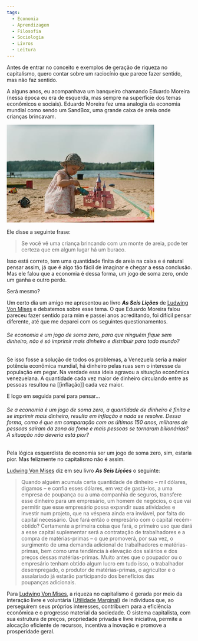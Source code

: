 ```yaml
---
tags:
  - Economia
  - Aprendizagem
  - Filosofia
  - Sociologia
  - Livros
  - Leitura
---
```

Antes de entrar no conceito e exemplos de geração de riqueza no capitalismo, quero contar sobre um raciocínio que parece fazer sentido, mas não faz sentido.

A alguns anos, eu acompanhava um banqueiro chamando Eduardo Moreira (nessa época eu era de esquerda, mas sempre na superfície dos temas econômicos e sociais). Eduardo Moreira fez uma analogia da economia mundial como sendo um SandBox, uma grande caixa de areia onde crianças brincavam.

![](Pasted%20image%2020240922225147.png)

Ele disse a seguinte frase:

> Se você vê uma criança brincando com um monte de areia, pode ter certeza que em algum lugar há um buraco.

Isso está correto, tem uma quantidade finita de areia na caixa e é natural pensar assim, já que é algo tão fácil de imaginar e chegar a essa conclusão. Mas ele falou que a economia é dessa forma, um jogo de soma zero, onde um ganha e outro perde.

Será mesmo? 

Um certo dia um amigo me apresentou ao livro ***As Seis Lições*** de [Ludwing Von Mises](Ludwing%20Von%20Mises.md)
 e debatemos sobre esse tema. O que Eduardo Moreira falou pareceu fazer sentido para mim e passei anos acreditando, foi difícil pensar diferente, até que me deparei com os seguintes questionamentos.
 
###### Se economia é um jogo de soma zero, para que ninguém fique sem dinheiro, não é só imprimir mais dinheiro e distribuir para todo mundo?

Se isso fosse a solução de todos os problemas, a Venezuela seria a maior potência econômica mundial, há dinheiro pelas ruas sem o interesse da população em pegar. Na verdade essa ideia agravou a situação econômica venezuelana. A quantidade cada vez maior de dinheiro circulando entre as pessoas resultou na [[inflação]] cada vez maior.

E logo em seguida parei para pensar...
###### Se a economia é um jogo de soma zero, a quantidade de dinheiro é finita e se imprimir mais dinheiro, resulta em inflação e nada se resolve. Dessa forma, como é que em comparação com os últimos 150 anos, milhares de pessoas saíram da zona da fome e mais pessoas se tornaram bilionárias? A situação não deveria está pior?

Pela lógica esquerdista de economia ser um jogo de soma zero, sim, estaria pior. Mas felizmente no capitalismo não é assim.

[Ludwing Von Mises](Ludwing%20Von%20Mises.md) diz em seu livro ***As Seis Lições*** o seguinte: 

> Quando alguém acumula certa quantidade de dinheiro – mil dólares, digamos – e confia esses dólares, em vez de gastá-los, a uma empresa de poupança ou a uma companhia de seguros, transfere esse dinheiro para um empresário, um homem de negócios, o que vai permitir que esse empresário possa expandir suas atividades e investir num projeto, que na véspera ainda era inviável, por falta do capital necessário. Que fará então o empresário com o capital recém-obtido? Certamente a primeira coisa que fará, o primeiro uso que dará a esse capital suplementar será a contratação de trabalhadores e a compra de matérias-primas – o que promoverá, por sua vez, o surgimento de uma demanda adicional de trabalhadores e matérias-primas, bem como uma tendência à elevação dos salários e dos preços dessas matérias-primas. Muito antes que o poupador ou o empresário tenham obtido algum lucro em tudo isso, o trabalhador desempregado, o produtor de matérias-primas, o agricultor e o assalariado já estarão participando dos benefícios das poupanças adicionais.

Para [Ludwing Von Mises](Ludwing%20Von%20Mises.md), a riqueza no capitalismo é gerada por meio da interação livre e voluntária ([Utilidade Marginal](Utilidade%20Marginal.md)) de indivíduos que, ao perseguirem seus próprios interesses, contribuem para a eficiência econômica e o progresso material da sociedade. O sistema capitalista, com sua estrutura de preços, propriedade privada e livre iniciativa, permite a alocação eficiente de recursos, incentiva a inovação e promove a prosperidade geral.